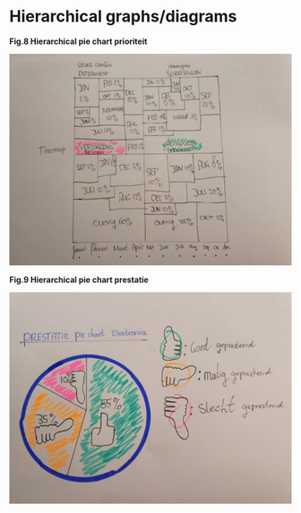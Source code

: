 # Hierarchical graphs/diagrams

  **Fig.8 Hierarchical pie chart prioriteit** 

![](../.gitbook/assets/whatsapp-image-2020-09-17-at-23.35.14-3-%20%281%29.jpeg)

  **Fig.9 Hierarchical pie chart prestatie**

![](../.gitbook/assets/whatsapp-image-2020-09-17-at-23.35.13-1-.jpeg)


